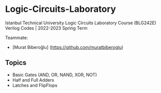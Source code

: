 # Logic-Circuits-Laboratory

Istanbul Technical University Logic Circuits Laboratory Course (BLG242E) Verilog Codes | 2022-2023 Spring Term

Teammate: 
- [Murat Biberoğlu] (https://github.com/muratbiberoglu) 
  
## Topics

- Basic Gates (AND, OR, NAND, XOR, NOT)
- Half and Full Adders
- Latches and FlipFlops

  

